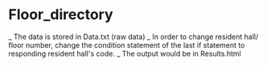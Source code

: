 # Floor_directory
_ The data is stored in Data.txt (raw data)
_ In order to change resident hall/ floor number, change the condition statement of the last if statement to responding resident hall's code. 
_ The output would be in Results.html
